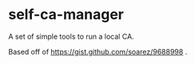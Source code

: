 # self-ca-manager

A set of simple tools to run a local CA.

Based off of <https://gist.github.com/soarez/9688998> .
